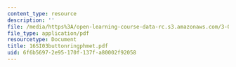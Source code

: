 ```yaml
---
content_type: resource
description: ''
file: /media/https%3A/open-learning-course-data-rc.s3.amazonaws.com/3-094-materials-in-human-experience-spring-2004/6f6b56972e95170f137fa80002f92058_16SI03buttonringphmet.pdf
file_type: application/pdf
resourcetype: Document
title: 16SI03buttonringphmet.pdf
uid: 6f6b5697-2e95-170f-137f-a80002f92058
---
```

